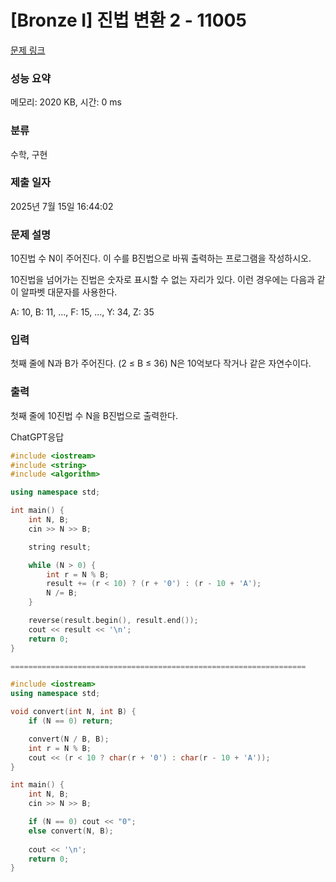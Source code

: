 # [Bronze I] 진법 변환 2 - 11005 

[문제 링크](https://www.acmicpc.net/problem/11005) 

### 성능 요약

메모리: 2020 KB, 시간: 0 ms

### 분류

수학, 구현

### 제출 일자

2025년 7월 15일 16:44:02

### 문제 설명

<p>10진법 수 N이 주어진다. 이 수를 B진법으로 바꿔 출력하는 프로그램을 작성하시오.</p>

<p>10진법을 넘어가는 진법은 숫자로 표시할 수 없는 자리가 있다. 이런 경우에는 다음과 같이 알파벳 대문자를 사용한다.</p>

<p>A: 10, B: 11, ..., F: 15, ..., Y: 34, Z: 35</p>

### 입력 

 <p>첫째 줄에 N과 B가 주어진다. (2 ≤ B ≤ 36) N은 10억보다 작거나 같은 자연수이다.</p>

### 출력 

 <p>첫째 줄에 10진법 수 N을 B진법으로 출력한다.</p>

ChatGPT응답

```cpp
#include <iostream>
#include <string>
#include <algorithm>

using namespace std;

int main() {
    int N, B;
    cin >> N >> B;

    string result;

    while (N > 0) {
        int r = N % B;
        result += (r < 10) ? (r + '0') : (r - 10 + 'A');
        N /= B;
    }

    reverse(result.begin(), result.end());
    cout << result << '\n';
    return 0;
}

==================================================================

#include <iostream>
using namespace std;

void convert(int N, int B) {
    if (N == 0) return;

    convert(N / B, B);
    int r = N % B;
    cout << (r < 10 ? char(r + '0') : char(r - 10 + 'A'));
}

int main() {
    int N, B;
    cin >> N >> B;

    if (N == 0) cout << "0";
    else convert(N, B);
    
    cout << '\n';
    return 0;
}
